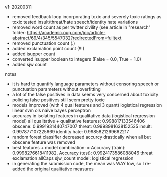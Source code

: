 v1: 20200311
- removed feedback loop incorporating toxic and severely toxic ratings as toxic
	tested insult/threat/hate speech/identity hate variations
- removed word count as per twitter civility (see article in "research" folder: https://academic.oup.com/joc/article-abstract/69/4/345/5547032?redirectedFrom=fulltext
- removed punctuation count (.)
- added exclamation point count (!!!)
- added isupper count
- converted isupper boolean to integers (False = 0.0, True = 1.0)	
- added sjw count

notes
+ it is hard to quantify language parameters without censoring speech or punctuation parameters without overfitting
+ a lot of the false positives in data seems very concerned about toxicity policing
	false positives still seem pretty toxic
+ models improved (with 4 qual features and 3 quant)
	logistical regression
	linear svm
	ols 
	naive bayes
	perceptron
+ accuracy in isolating features in qualitative data (logistical regression model)
	all qualitative + qualitative features: 0.998817133546406
	obscene: 0.9991931440747007
	threat: 0.9998981638152535
	insult: 0.997877107225669
	identity hate: 0.9985821269662217
+ random forest classifier decreased accurcy drastically when all but obscene feature was removed
+ best features + model combination: = Accuracy (train): 0.9998276618411982, Accuracy (test): 0.9924173586088046 
	threat
	exclamation
	allCaps
	sjw_count
	model: logistical regression
+ in generating the submission code, the mean was WAY low, so I re-added the original qualitative measures





